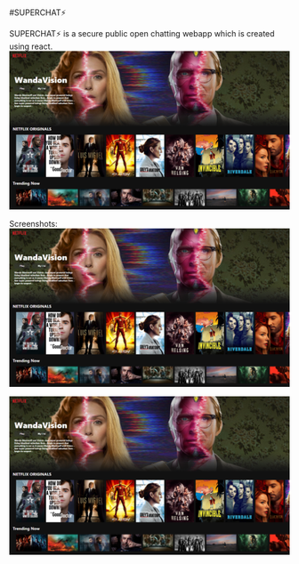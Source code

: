 #SUPERCHAT⚡

SUPERCHAT⚡ is a secure public open chatting webapp which is created using react.
![website screenshot](https://github.com/saikrishnadas/Netflix-Clone-React/blob/main/Screenshot-webview.png)



Screenshots:
![website screenshot](https://github.com/saikrishnadas/Netflix-Clone-React/blob/main/Screenshot-webview.png)


![website screenshot](https://github.com/saikrishnadas/Netflix-Clone-React/blob/main/Screenshot-webview.png)
